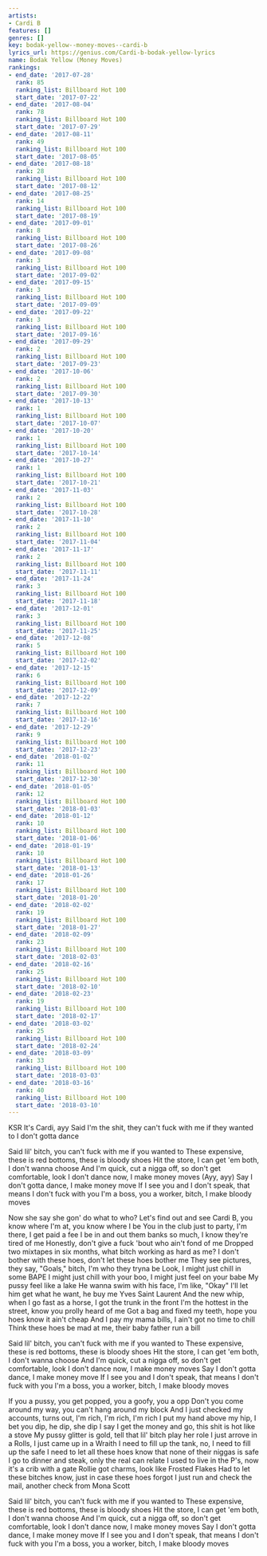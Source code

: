 ```yaml
---
artists:
- Cardi B
features: []
genres: []
key: bodak-yellow--money-moves--cardi-b
lyrics_url: https://genius.com/Cardi-b-bodak-yellow-lyrics
name: Bodak Yellow (Money Moves)
rankings:
- end_date: '2017-07-28'
  rank: 85
  ranking_list: Billboard Hot 100
  start_date: '2017-07-22'
- end_date: '2017-08-04'
  rank: 78
  ranking_list: Billboard Hot 100
  start_date: '2017-07-29'
- end_date: '2017-08-11'
  rank: 49
  ranking_list: Billboard Hot 100
  start_date: '2017-08-05'
- end_date: '2017-08-18'
  rank: 28
  ranking_list: Billboard Hot 100
  start_date: '2017-08-12'
- end_date: '2017-08-25'
  rank: 14
  ranking_list: Billboard Hot 100
  start_date: '2017-08-19'
- end_date: '2017-09-01'
  rank: 8
  ranking_list: Billboard Hot 100
  start_date: '2017-08-26'
- end_date: '2017-09-08'
  rank: 3
  ranking_list: Billboard Hot 100
  start_date: '2017-09-02'
- end_date: '2017-09-15'
  rank: 3
  ranking_list: Billboard Hot 100
  start_date: '2017-09-09'
- end_date: '2017-09-22'
  rank: 3
  ranking_list: Billboard Hot 100
  start_date: '2017-09-16'
- end_date: '2017-09-29'
  rank: 2
  ranking_list: Billboard Hot 100
  start_date: '2017-09-23'
- end_date: '2017-10-06'
  rank: 2
  ranking_list: Billboard Hot 100
  start_date: '2017-09-30'
- end_date: '2017-10-13'
  rank: 1
  ranking_list: Billboard Hot 100
  start_date: '2017-10-07'
- end_date: '2017-10-20'
  rank: 1
  ranking_list: Billboard Hot 100
  start_date: '2017-10-14'
- end_date: '2017-10-27'
  rank: 1
  ranking_list: Billboard Hot 100
  start_date: '2017-10-21'
- end_date: '2017-11-03'
  rank: 2
  ranking_list: Billboard Hot 100
  start_date: '2017-10-28'
- end_date: '2017-11-10'
  rank: 2
  ranking_list: Billboard Hot 100
  start_date: '2017-11-04'
- end_date: '2017-11-17'
  rank: 2
  ranking_list: Billboard Hot 100
  start_date: '2017-11-11'
- end_date: '2017-11-24'
  rank: 3
  ranking_list: Billboard Hot 100
  start_date: '2017-11-18'
- end_date: '2017-12-01'
  rank: 3
  ranking_list: Billboard Hot 100
  start_date: '2017-11-25'
- end_date: '2017-12-08'
  rank: 5
  ranking_list: Billboard Hot 100
  start_date: '2017-12-02'
- end_date: '2017-12-15'
  rank: 6
  ranking_list: Billboard Hot 100
  start_date: '2017-12-09'
- end_date: '2017-12-22'
  rank: 7
  ranking_list: Billboard Hot 100
  start_date: '2017-12-16'
- end_date: '2017-12-29'
  rank: 9
  ranking_list: Billboard Hot 100
  start_date: '2017-12-23'
- end_date: '2018-01-02'
  rank: 11
  ranking_list: Billboard Hot 100
  start_date: '2017-12-30'
- end_date: '2018-01-05'
  rank: 12
  ranking_list: Billboard Hot 100
  start_date: '2018-01-03'
- end_date: '2018-01-12'
  rank: 10
  ranking_list: Billboard Hot 100
  start_date: '2018-01-06'
- end_date: '2018-01-19'
  rank: 10
  ranking_list: Billboard Hot 100
  start_date: '2018-01-13'
- end_date: '2018-01-26'
  rank: 17
  ranking_list: Billboard Hot 100
  start_date: '2018-01-20'
- end_date: '2018-02-02'
  rank: 19
  ranking_list: Billboard Hot 100
  start_date: '2018-01-27'
- end_date: '2018-02-09'
  rank: 23
  ranking_list: Billboard Hot 100
  start_date: '2018-02-03'
- end_date: '2018-02-16'
  rank: 25
  ranking_list: Billboard Hot 100
  start_date: '2018-02-10'
- end_date: '2018-02-23'
  rank: 19
  ranking_list: Billboard Hot 100
  start_date: '2018-02-17'
- end_date: '2018-03-02'
  rank: 25
  ranking_list: Billboard Hot 100
  start_date: '2018-02-24'
- end_date: '2018-03-09'
  rank: 33
  ranking_list: Billboard Hot 100
  start_date: '2018-03-03'
- end_date: '2018-03-16'
  rank: 40
  ranking_list: Billboard Hot 100
  start_date: '2018-03-10'
---
```

KSR
It's Cardi, ayy
Said I'm the shit, they can't fuck with me if they wanted to
I don't gotta dance


Said lil' bitch, you can't fuck with me if you wanted to
These expensive, these is red bottoms, these is bloody shoes
Hit the store, I can get 'em both, I don't wanna choose
And I'm quick, cut a nigga off, so don't get comfortable, look
I don't dance now, I make money moves (Ayy, ayy)
Say I don't gotta dance, I make money move
If I see you and I don't speak, that means I don't fuck with you
I'm a boss, you a worker, bitch, I make bloody moves


Now she say she gon' do what to who? Let's find out and see
Cardi B, you know where I'm at, you know where I be
You in the club just to party, I'm there, I get paid a fee
I be in and out them banks so much, I know they're tired of me
Honestly, don't give a fuck 'bout who ain't fond of me
Dropped two mixtapes in six months, what bitch working as hard as me?
I don't bother with these hoes, don't let these hoes bother me
They see pictures, they say, "Goals," bitch, I'm who they tryna be
Look, I might just chill in some BAPE
I might just chill with your boo, I might just feel on your babe
My pussy feel like a lake
He wanna swim with his face, I'm like, "Okay"
I'll let him get what he want, he buy me Yves Saint Laurent
And the new whip, when I go fast as a horse, I got the trunk in the front
I'm the hottest in the street, know you prolly heard of me
Got a bag and fixed my teeth, hope you hoes know it ain't cheap
And I pay my mama bills, I ain't got no time to chill
Think these hoes be mad at me, their baby father run a bill


Said lil' bitch, you can't fuck with me if you wanted to
These expensive, these is red bottoms, these is bloody shoes
Hit the store, I can get 'em both, I don't wanna choose
And I'm quick, cut a nigga off, so don't get comfortable, look
I don't dance now, I make money moves
Say I don't gotta dance, I make money move
If I see you and I don't speak, that means I don't fuck with you
I'm a boss, you a worker, bitch, I make bloody moves


If you a pussy, you get popped, you a goofy, you a opp
Don't you come around my way, you can't hang around my block
And I just checked my accounts, turns out, I'm rich, I'm rich, I'm rich
I put my hand above my hip, I bet you dip, he dip, she dip
I say I get the money and go, this shit is hot like a stove
My pussy glitter is gold, tell that lil' bitch play her role
I just arrove in a Rolls, I just came up in a Wraith
I need to fill up the tank, no, I need to fill up the safe
I need to let all these hoes know that none of their niggas is safe
I go to dinner and steak, only the real can relate
I used to live in the P's, now it's a crib with a gate
Rollie got charms, look like Frosted Flakes
Had to let these bitches know, just in case these hoes forgot
I just run and check the mail, another check from Mona Scott


Said lil' bitch, you can't fuck with me if you wanted to
These expensive, these is red bottoms, these is bloody shoes
Hit the store, I can get 'em both, I don't wanna choose
And I'm quick, cut a nigga off, so don't get comfortable, look
I don't dance now, I make money moves
Say I don't gotta dance, I make money move
If I see you and I don't speak, that means I don't fuck with you
I'm a boss, you a worker, bitch, I make bloody moves

